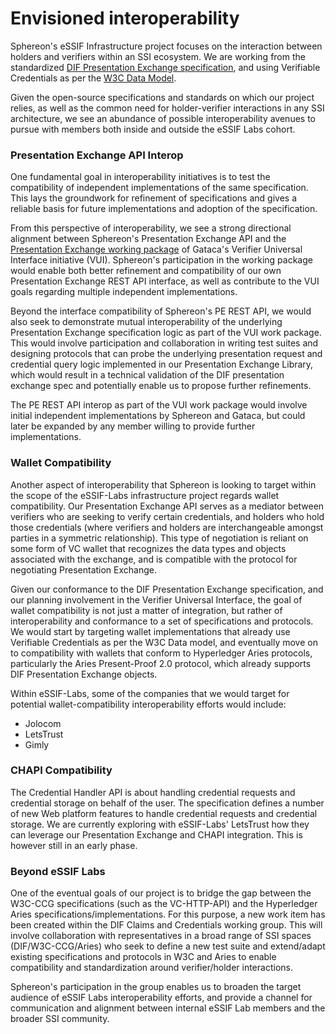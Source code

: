Envisioned interoperability
===========================

Sphereon's eSSIF Infrastructure project focuses on the interaction between holders and verifiers within an SSI ecosystem. We are working from the standardized [DIF Presentation Exchange specification](https://identity.foundation/presentation-exchange/), and using Verifiable Credentials as per the [W3C Data Model](https://www.w3.org/TR/vc-data-model/).

Given the open-source specifications and standards on which our project relies, as well as the common need for holder-verifier interactions in any SSI architecture, we see an abundance of possible interoperability avenues to pursue with members both inside and outside the eSSIF Labs cohort.

### Presentation Exchange API Interop
One fundamental goal in interoperability initiatives is to test the compatibility of independent implementations of the same specification. This lays the groundwork for refinement of specifications and gives a reliable basis for future implementations and adoption of the specification.

From this perspective of interoperability, we see a strong directional alignment between Sphereon's Presentation Exchange API and the [Presentation Exchange working package](https://gitlab.grnet.gr/essif-lab/infrastructure_2/gataca/Verifier_Universal_Interface/-/tree/master/WP1-PresentationExchange) of Gataca's Verifier Universal Interface initiative (VUI). Sphereon's participation in the working package would enable both better refinement and compatibility of our own Presentation Exchange REST API interface, as well as contribute to the VUI goals regarding multiple independent implementations.

Beyond the interface compatibility of Sphereon's PE REST API, we would also seek to demonstrate mutual interoperability of the underlying Presentation Exchange specification logic as part of the VUI work package. This would involve participation and collaboration in writing test suites and designing protocols that can probe the underlying presentation request and credential query logic implemented in our Presentation Exchange Library, which would result in a technical validation of the DIF presentation exchange spec and potentially enable us to propose further refinements.

The PE REST API interop as part of the VUI work package would involve initial independent implementations by Sphereon and Gataca, but could later be expanded by any member willing to provide further implementations. 

### Wallet Compatibility

Another aspect of interoperability that Sphereon is looking to target within the scope of the eSSIF-Labs infrastructure project regards wallet compatibility. Our Presentation Exchange API serves as a mediator between verifiers who are seeking to verify certain credentials, and holders who hold those credentials (where verifiers and holders are interchangeable amongst parties in a symmetric relationship). This type of negotiation is reliant on some form of VC wallet that recognizes the data types and objects associated with the exchange, and is compatible with the protocol for negotiating Presentation Exchange.

Given our conformance to the DIF Presentation Exchange specification, and our planning involvement in the Verifier Universal Interface, the goal of wallet compatibility is not just a matter of integration, but rather of interoperability and conformance to a set of specifications and protocols. We would start by targeting wallet implementations that already use Verifiable Credentials as per the W3C Data model, and eventually move on to compatibility with wallets that conform to Hyperledger Aries protocols, particularly the Aries Present-Proof 2.0 protocol, which already supports DIF Presentation Exchange objects.

Within eSSIF-Labs, some of the companies that we would target for potential wallet-compatibility interoperability efforts would include:
* Jolocom
* LetsTrust
* Gimly

### CHAPI Compatibility

The Credential Handler API is about handling credential requests and credential storage on behalf of the user. The specification defines a number of new Web platform features to handle credential requests and credential storage. We are currently exploring with eSSIF-Labs' LetsTrust how they can leverage our Presentation Exchange and CHAPI integration. This is however still in an early phase.

### Beyond eSSIF Labs

One of the eventual goals of our project is to bridge the gap between the W3C-CCG specifications (such as the VC-HTTP-API) and the Hyperledger Aries specifications/implementations. For this purpose, a new work item has been created within the DIF Claims and Credentials working group. This will involve collaboration with representatives in a broad range of SSI spaces (DIF/W3C-CCG/Aries) who seek to define a new test suite and extend/adapt existing specifications and protocols in W3C and Aries to enable compatibility and standardization around verifier/holder interactions.

Sphereon's participation in the group enables us to broaden the target audience of eSSIF Labs interoperability efforts, and provide a channel for communication and alignment between internal eSSIF Lab members and the broader SSI community.

